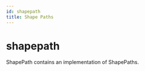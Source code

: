 ```yaml
---
id: shapepath
title: Shape Paths
---
```


# shapepath

ShapePath contains an implementation of ShapePaths.

